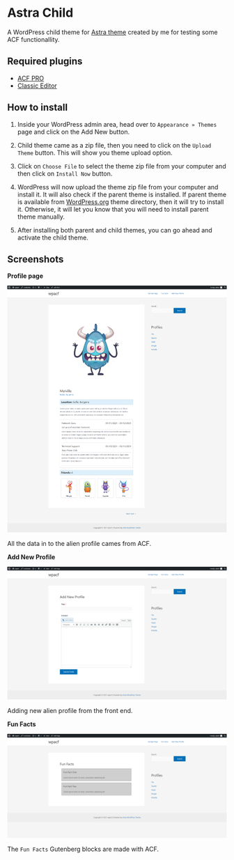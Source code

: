
# Astra Child

A WordPress child theme for [Astra theme](https://wordpress.org/themes/astra/) created by me for testing some ACF functionallity.

## Required plugins

- [ACF PRO](https://www.advancedcustomfields.com/pro/)
- [Classic Editor](https://wordpress.org/plugins/classic-editor/)

## How to install

1) Inside your WordPress admin area, head over to ```Appearance » Themes``` page and click on the Add New button.

2) Child theme came as a zip file, then you need to click on the ```Upload Theme``` button. This will show you theme upload option.

3) Click on ```Choose File``` to select the theme zip file from your computer and then click on ```Install Now``` button.

4) WordPress will now upload the theme zip file from your computer and install it. It will also check if the parent theme is installed. If parent theme is available from [WordPress.org](https://wordpress.org) theme directory, then it will try to install it. Otherwise, it will let you know that you will need to install parent theme manually.

5) After installing both parent and child themes, you can go ahead and activate the child theme.

## Screenshots

**Profile page**

<img src="https://github.com/mnestorov/astra-child/blob/main/screenshots/01.jpg">

All the data in to the alien profile cames from ACF.

**Add New Profile**

<img src="https://github.com/mnestorov/astra-child/blob/main/screenshots/02.jpg">

Adding new alien profile from the front end.

**Fun Facts**

<img src="https://github.com/mnestorov/astra-child/blob/main/screenshots/03.jpg">

The `Fun Facts` Gutenberg blocks are made with ACF.